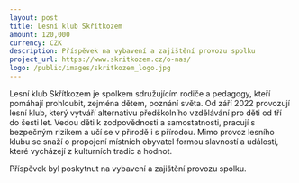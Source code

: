```yaml
---
layout: post
title: Lesní klub Skřítkozem
amount: 120,000
currency: CZK
description: Příspěvek na vybavení a zajištění provozu spolku
project_url: https://www.skritkozem.cz/o-nas/ 
logo: /public/images/skritkozem_logo.jpg
---
```


Lesní klub Skřítkozem je spolkem sdružujícím rodiče a pedagogy, kteří pomáhají prohloubit, zejména dětem, poznání světa. Od září 2022 provozují lesní klub, který vytváří alternativu předškolního vzdělávání pro děti od tří do šesti let. Vedou děti k zodpovědnosti a samostatnosti, pracují s bezpečným rizikem a učí se v přírodě i s přírodou. Mimo provoz lesního klubu se snaží o propojení místních obyvatel formou slavností a událostí, které vycházejí z kulturních tradic a hodnot.

Příspěvek byl poskytnut na vybavení a zajištění provozu spolku.
